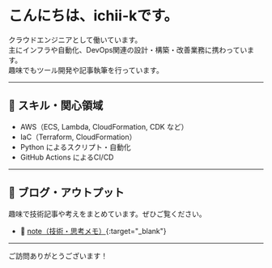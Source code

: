 # こんにちは、ichii-kです。

クラウドエンジニアとして働いています。  
主にインフラや自動化、DevOps関連の設計・構築・改善業務に携わっています。  
趣味でもツール開発や記事執筆を行っています。

---

## 🔧 スキル・関心領域

- AWS（ECS, Lambda, CloudFormation, CDK など）
- IaC（Terraform, CloudFormation）
- Python によるスクリプト・自動化
- GitHub Actions によるCI/CD

---

## 📝 ブログ・アウトプット

趣味で技術記事や考えをまとめています。ぜひご覧ください。

- 📘 [note（技術・思考メモ）](https://note.com/ichii_k){:target="_blank"}

---

ご訪問ありがとうございます！
